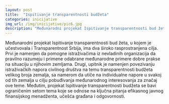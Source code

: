 ```yaml
---
layout: post
title:  "Ispitivanje transparentnosti budžeta"
categories: inicijative
img_url: /img/inicijative/pic6.jpg
description: "Međunarodni projekat Ispitivanje transparentnosti bud žeta, u kojem je učestvovala i Transparentnost Srbija, ima dva široko rasprostranjena cilja. Prvi je namenjen da pomogne istraživačima iz nevladinih organizacija da pravilno razumeju i primene odabrane međunarodne primere dobre prakse na situaciju u njihovim zemljama. Drugi, upitnik je namenjen povezivanju istraživačkih napora civilnog društva na temu transparentnosti budžeta"
---
```


<div class="justify">
Međunarodni projekat Ispitivanje transparentnosti bud žeta, u kojem je učestvovala i Transparentnost Srbija, ima dva široko rasprostranjena cilja. Prvi je namenjen da pomogne istraživačima iz nevladinih organizacija da pravilno razumeju i primene odabrane međunarodne primere dobre prakse na situaciju u njihovim zemljama. Drugi, upitnik je namenjen povezivanju istraživačkih napora civilnog društva na temu transparentnosti budžeta velikog broja zemalja, sa namerom da utiče na individualne napore u svakoj od tih zemalja u cilju pobuđivanja međunarodnog interesovanja za značaj ove teme. Međutim, projekat Ispitivanje transparentnosti budžeta se bavi  ograničenim setom tema koje se odnose na ključna pitanja efikasnog javnog finansijskog menadženta, učešća građana i odgovornosti.
<br/></div>